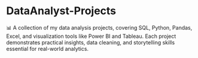 # DataAnalyst-Projects
📊 A collection of my data analysis projects, covering SQL, Python, Pandas, Excel, and visualization tools like Power BI and Tableau. Each project demonstrates practical insights, data cleaning, and storytelling skills essential for real-world analytics.
